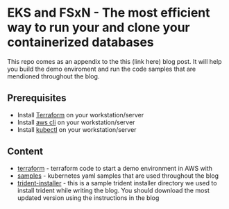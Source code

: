 # EKS and FSxN - The most efficient way to run your and clone your containerized databases

This repo comes as an appendix to the this (link here) blog post. It will help you build the demo enviroment and run the code samples that are mendioned throughout the blog. 

## Prerequisites
- Install [Terraform](https://learn.hashicorp.com/tutorials/terraform/install-cli) on your workstation/server
- Install [aws cli](https://docs.aws.amazon.com/cli/latest/userguide/install-cliv2.html) on your workstation/server
- Install [kubectl](https://kubernetes.io/docs/tasks/tools/install-kubectl/) on your workstation/server

## Content
- [terraform](/terraform) - terraform code to start a demo environment in AWS with 
- [samples](/samples) - kubernetes yaml samples that are used throughout the blog
- [trident-installer](/trident-installer) - this is a sample trident installer directory we used to install trident while writing the blog. You should download the most updated version using the instructions in the blog
